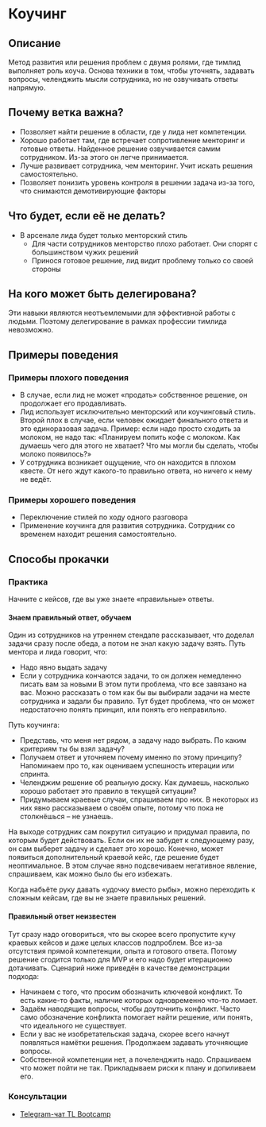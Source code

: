 # Коучинг
## Описание
Метод развития или решения проблем с двумя ролями, где тимлид выполняет роль коуча. Основа техники в том, чтобы уточнять, задавать вопросы, челенджить мысли сотрудника, но не озвучивать ответы напрямую.

## Почему ветка важна?
- Позволяет найти решение в области, где у лида нет компетенции.
- Хорошо работает там, где встречает сопротивление менторинг и готовые ответы. Найденное решение озвучивается самим сотрудником. Из-за этого он легче принимается.
- Лучше развивает сотрудника, чем менторинг. Учит искать решения самостоятельно.
- Позволяет понизить уровень контроля в решении задача из-за того, что снимаются демотивирующие факторы

## Что будет, если её не делать?
- В арсенале лида будет только менторский стиль
  - Для части сотрудников менторство плохо работает. Они спорят с большинством чужих решений
  - Принося готовое решение, лид видит проблему только со своей стороны

## На кого может быть делегирована?
Эти навыки являются неотъемлемыми для эффективной работы с людьми. Поэтому делегирование в рамках профессии тимлида невозможно.

## Примеры поведения
### Примеры плохого поведения
- В случае, если лид не может «продать» собственное решение, он продолжает его продавливать.
- Лид использует исключительно менторский или коучинговый стиль. Второй плох в случае, если человек ожидает финального ответа и это единоразовая задача. Пример: если надо просто сходить за молоком, не надо так: «Планируем попить кофе с молоком. Как думаешь чего для этого не хватает? Что мы могли бы сделать, чтобы молоко появилось?»
- У сотрудника возникает ощущение, что он находится в плохом квесте. От него ждут какого-то правильно ответа, но ничего к нему не ведёт.

### Примеры хорошего поведения
- Переключение стилей по ходу одного разговора
- Применение коучинга для развития сотрудника. Сотрудник со временем находит решения самостоятельно.

## Способы прокачки
### Практика
Начните с кейсов, где вы уже знаете «правильные» ответы.

#### Знаем правильный ответ, обучаем
Один из сотрудников на утреннем стендапе рассказывает, что доделал задачи сразу после обеда, а потом не знал какую задачу взять.
Путь ментора и лида говорит, что:
- Надо явно выдать задачу
- Если у сотрудника кончаются задачи, то он должен немедленно писать вам за новыми
В этом пути проблема, что все завязано на вас.
Можно рассказать о том как бы вы выбирали задачи на месте сотрудника и задали бы правило. Тут будет проблема, что он может недостаточно понять принцип, или понять его неправильно.

Путь коучинга:
- Представь, что меня нет рядом, а задачу надо выбрать. По каким критериям ты бы взял задачу?
- Получаем ответ и уточняем почему именно по этому принципу? Напоминаем про то, как оцениваем успешность итерации или спринта.
- Челенджим решение об реальную доску. Как думаешь, насколько хорошо работает это правило в текущей ситуации?
- Придумываем краевые случаи, спрашиваем про них. В некоторых из них явно рассказываем о своём опыте, потому что пока не столкнёшься – не узнаешь.

На выходе сотрудник сам покрутил ситуацию и придумал правила, по которым будет действовать. Если он их не забудет к следующему разу, он сам выберет задачу и сделает это хорошо. Конечно, может появиться дополнительный краевой кейс, где решение будет неоптимальное. В этом случае явно подсвечиваем негативное явление, спрашиваем, как можно было бы его избежать.

Когда набьёте руку давать «удочку вместо рыбы», можно переходить к сложным кейсам, где вы не знаете правильных решений.

#### Правильный ответ неизвестен
Тут сразу надо оговориться, что вы скорее всего пропустите кучу краевых кейсов и даже целых классов подпроблем. Все из-за отсутствия прямой компетенции, опыта и готового ответа. Потому решение сгодится только для MVP и его надо будет итерационно дотачивать. Сценарий ниже приведён в качестве демонстрации подхода:
- Начинаем с того, что просим обозначить ключевой конфликт. То есть какие-то факты, наличие которых одновременно что-то ломает.
- Задаём наводящие вопросы, чтобы доуточнить конфликт. Часто само обозначение конфликта помогает найти решение, или понять, что идеального не существует.
- Если у вас не изобретательская задача, скорее всего начнут появляться намётки решения. Продолжаем задавать уточняющие вопросы.
- Собственной компетенции нет, а почеленджить надо. Спрашиваем что может пойти не так. Прикладываем риски к плану и допиливаем его.

### Консультации
- [Telegram-чат TL Bootcamp](https://tlinks.run/tlbootcamp)
